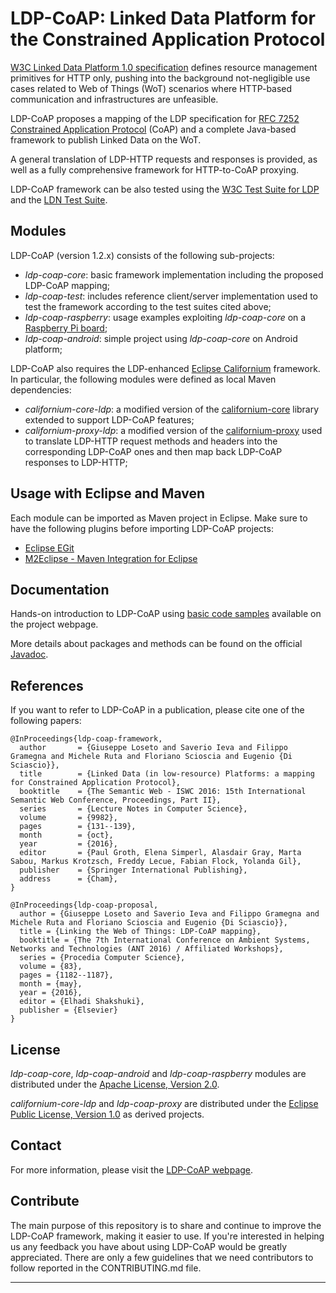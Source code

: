 LDP-CoAP: Linked Data Platform for the Constrained Application Protocol
===================

[W3C Linked Data Platform 1.0 specification](http://www.w3.org/TR/ldp/) defines resource management primitives for HTTP only, pushing into the background not-negligible 
use cases related to Web of Things (WoT) scenarios where HTTP-based communication and infrastructures are unfeasible. 

LDP-CoAP proposes a mapping of the LDP specification for [RFC 7252 Constrained Application Protocol](https://tools.ietf.org/html/rfc7252) (CoAP) 
and a complete Java-based framework to publish Linked Data on the WoT. 

A general translation of LDP-HTTP requests and responses is provided, as well as a fully comprehensive framework for HTTP-to-CoAP proxying. 

LDP-CoAP framework can be also tested using the [W3C Test Suite for LDP](http://w3c.github.io/ldp-testsuite/) and the [LDN Test Suite](http://github.com/csarven/ldn-tests).

Modules
-------------

LDP-CoAP (version 1.2.x) consists of the following sub-projects:

- _ldp-coap-core_: basic framework implementation including the proposed LDP-CoAP mapping;
- _ldp-coap-test_: includes reference client/server implementation used to test the framework according to the test suites cited above;
- _ldp-coap-raspberry_: usage examples exploiting _ldp-coap-core_ on a [Raspberry Pi board](http://www.raspberrypi.org/);
- _ldp-coap-android_: simple project using _ldp-coap-core_ on Android platform;

LDP-CoAP also requires the LDP-enhanced [Eclipse Californium]() framework. In particular, the following modules were defined as local Maven dependencies:

- _californium-core-ldp_: a modified version of the [californium-core](https://github.com/eclipse/californium) library extended to support LDP-CoAP features;
- _californium-proxy-ldp_: a modified version of the [californium-proxy](http://github.com/eclipse/californium) used to translate LDP-HTTP request methods and headers 
into the corresponding LDP-CoAP ones and then map back LDP-CoAP responses to LDP-HTTP;

Usage with Eclipse and Maven
-------------

Each module can be imported as Maven project in Eclipse. Make sure to have the following plugins before importing LDP-CoAP projects:

- [Eclipse EGit](http://www.eclipse.org/egit/)
- [M2Eclipse - Maven Integration for Eclipse](http://www.eclipse.org/m2e/)

Documentation
-------------

Hands-on introduction to LDP-CoAP using [basic code samples](http://sisinflab.poliba.it/swottools/ldp-coap/usage.html) available on the project webpage.

More details about packages and methods can be found on the official [Javadoc](http://sisinflab.poliba.it/swottools/ldp-coap/docs/javadoc/v1_1/).

References
-------------

If you want to refer to LDP-CoAP in a publication, please cite one of the following papers:

```
@InProceedings{ldp-coap-framework,
  author       = {Giuseppe Loseto and Saverio Ieva and Filippo Gramegna and Michele Ruta and Floriano Scioscia and Eugenio {Di Sciascio}},
  title        = {Linked Data (in low-resource) Platforms: a mapping for Constrained Application Protocol},
  booktitle    = {The Semantic Web - ISWC 2016: 15th International Semantic Web Conference, Proceedings, Part II},
  series       = {Lecture Notes in Computer Science},
  volume       = {9982},
  pages        = {131--139},
  month        = {oct},
  year         = {2016},
  editor       = {Paul Groth, Elena Simperl, Alasdair Gray, Marta Sabou, Markus Krotzsch, Freddy Lecue, Fabian Flock, Yolanda Gil},
  publisher    = {Springer International Publishing},
  address      = {Cham},
}
```

```
@InProceedings{ldp-coap-proposal,
  author = {Giuseppe Loseto and Saverio Ieva and Filippo Gramegna and Michele Ruta and Floriano Scioscia and Eugenio {Di Sciascio}},
  title = {Linking the Web of Things: LDP-CoAP mapping},
  booktitle = {The 7th International Conference on Ambient Systems, Networks and Technologies (ANT 2016) / Affiliated Workshops},
  series = {Procedia Computer Science},
  volume = {83},
  pages = {1182--1187},
  month = {may},
  year = {2016},
  editor = {Elhadi Shakshuki},
  publisher = {Elsevier}
}
```

License
-------------

_ldp-coap-core_, _ldp-coap-android_ and _ldp-coap-raspberry_ modules are distributed under the [Apache License, Version 2.0](http://www.apache.org/licenses/LICENSE-2.0).

_californium-core-ldp_ and _ldp-coap-proxy_ are distributed under the [Eclipse Public License, Version 1.0](https://www.eclipse.org/legal/epl-v10.html) as derived projects.


Contact
-------------

For more information, please visit the [LDP-CoAP webpage](http://sisinflab.poliba.it/swottools/ldp-coap/).


Contribute
-------------
The main purpose of this repository is to share and continue to improve the LDP-CoAP framework, making it easier to use. If you're interested in helping us any feedback you have about using LDP-CoAP would be greatly appreciated. There are only a few guidelines that we need contributors to follow reported in the CONTRIBUTING.md file.

---------
